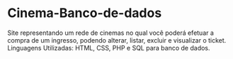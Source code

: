 # Cinema-Banco-de-dados
Site representando um rede de cinemas no qual você poderá efetuar a compra de um ingresso, podendo alterar, listar,  excluir e visualizar o ticket. <br>  Linguagens Utilizadas: HTML, CSS, PHP e SQL para banco de dados.
